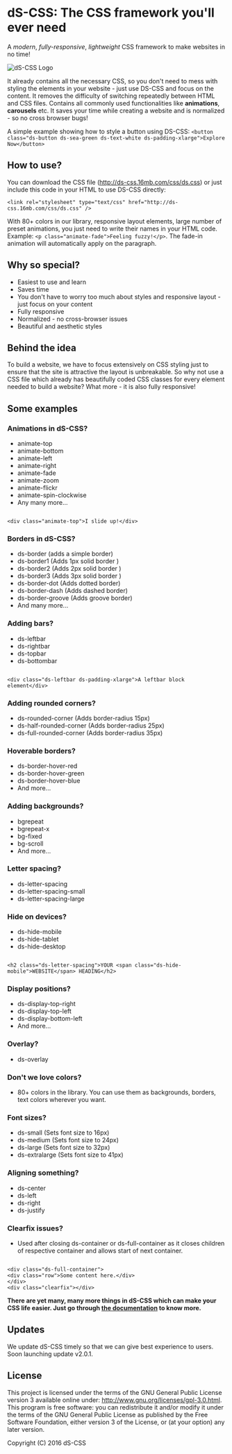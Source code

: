 # dS-CSS: The CSS framework you'll ever need

A *modern*, *fully-responsive*, *lightweight* CSS framework to make websites in no time!

![dS-CSS Logo](https://raw.githubusercontent.com/anirudhkhanna/dS-CSS/master/logo-ds.png)

It already contains all the necessary CSS, so you don't need to mess with styling the elements in your website - just use DS-CSS and focus on the content. It removes the difficulty of switching repeatedly between HTML and CSS files.  Contains all commonly used functionalities like **animations**, **carousels** etc. It saves your time while creating a website and is normalized - so no cross browser bugs!

A simple example showing how to style a button using DS-CSS: `<button class="ds-button ds-sea-green ds-text-white ds-padding-xlarge">Explore Now</button>`


## How to use?
You can download the CSS file (http://ds-css.16mb.com/css/ds.css) or just include this code in your HTML to use DS-CSS directly:

```
<link rel="stylesheet" type="text/css" href="http://ds-css.16mb.com/css/ds.css" />
```

With 80+ colors in our library, responsive layout elements, large number of preset animations, you just need to write their names in your HTML code. Example: `<p class="animate-fade">Feeling fuzzy!</p>`. The fade-in animation will automatically apply on the paragraph.


## Why so special?
* Easiest to use and learn
* Saves time
* You don't have to worry too much about styles and responsive layout - just focus on your content
* Fully responsive
* Normalized - no cross-browser issues
* Beautiful and aesthetic styles


## Behind the idea
To build a website, we have to focus extensively on CSS styling just to ensure that the site is attractive the layout is unbreakable. So why not use a CSS file which already has beautifully coded CSS classes for every element needed to build a website? What more - it is also fully responsive!


## Some examples
### Animations in dS-CSS?
- animate-top
- animate-bottom
- animate-left
- animate-right
- animate-fade
- animate-zoom
- animate-flickr
- animate-spin-clockwise
- Any many more...

```

<div class="animate-top">I slide up!</div>

```


### Borders in dS-CSS?
- ds-border (adds a simple border)
- ds-border1 (Adds 1px solid border )
- ds-border2 (Adds 2px solid border )
- ds-border3 (Adds 3px solid border )
- ds-border-dot (Adds dotted border)
- ds-border-dash (Adds dashed border)
- ds-border-groove (Adds groove border)
- And many more...


### Adding bars?
- ds-leftbar
- ds-rightbar
- ds-topbar
- ds-bottombar

```

<div class="ds-leftbar ds-padding-xlarge">A leftbar block element</div>

```

### Adding rounded corners?
- ds-rounded-corner (Adds border-radius 15px)
- ds-half-rounded-corner (Adds border-radius 25px)
- ds-full-rounded-corner (Adds border-radius 35px)


### Hoverable borders?
- ds-border-hover-red
- ds-border-hover-green
- ds-border-hover-blue
- And more...


### Adding backgrounds?
- bgrepeat
- bgrepeat-x
- bg-fixed
- bg-scroll
- And more...

### Letter spacing?
- ds-letter-spacing
- ds-letter-spacing-small
- ds-letter-spacing-large

### Hide on devices?
- ds-hide-mobile
- ds-hide-tablet
- ds-hide-desktop

```

<h2 class="ds-letter-spacing">YOUR <span class="ds-hide-mobile">WEBSITE</span> HEADING</h2>

```


### Display positions?
- ds-display-top-right
- ds-display-top-left
- ds-display-bottom-left
- And more...


### Overlay?
- ds-overlay


### Don't we love colors?
- 80+ colors in the library. You can use them as backgrounds, borders, text colors wherever you want.


### Font sizes?
- ds-small (Sets font size to 16px)
- ds-medium (Sets font size to 24px)
- ds-large (Sets font size to 32px)
- ds-extralarge (Sets font size to 41px)


### Aligning something?
- ds-center
- ds-left
- ds-right
- ds-justify


### Clearfix issues?
- Used after closing ds-container or ds-full-container as it closes children of respective container and allows start of next container.

```

<div class="ds-full-container">
<div class="row">Some content here.</div>
</div>
<div class="clearfix"></div>

```

**There are yet many, many more things in dS-CSS which can make your CSS life easier. Just go through [the documentation](https://github.com/ds-css/dS-CSS/raw/master/documentation.pdf) to know more.**


## Updates
We update dS-CSS timely so that we can give best experience to users. Soon launching update v2.0.1.


## License
This project is licensed under the terms of the GNU General Public License version 3 available online under: http://www.gnu.org/licenses/gpl-3.0.html. This program is free software: you can redistribute it and/or modify it under the terms of the GNU General Public License as published by the Free Software Foundation, either version 3 of the License, or (at your option) any later version.

Copyright (C) 2016 dS-CSS
